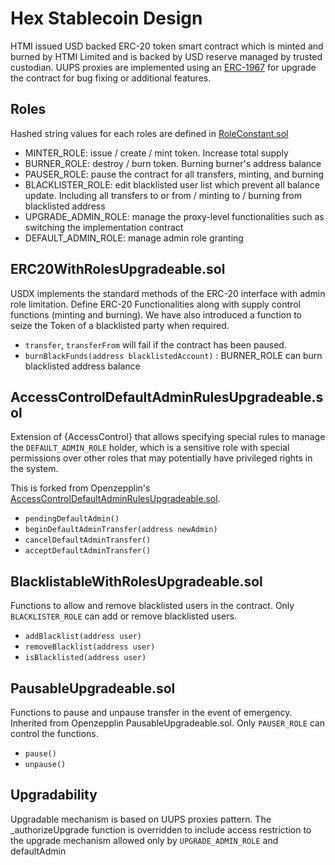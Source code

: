 # Hex Stablecoin Design

HTMI issued USD backed ERC-20 token smart contract which is minted and burned by HTMI Limited and is backed by USD reserve managed by trusted custodian. UUPS proxies are implemented using an [ERC-1967](https://eips.ethereum.org/EIPS/eip-1967) for upgrade the contract for bug fixing or additional features.

## Roles

Hashed string values for each roles are defined in [RoleConstant.sol](./contracts/utils/RoleConstant.sol) 

- MINTER_ROLE: issue / create / mint token. Increase total supply
- BURNER_ROLE: destroy / burn token. Burning burner's address balance
- PAUSER_ROLE: pause the contract for all transfers, minting, and burning
- BLACKLISTER_ROLE: edit blacklisted user list which prevent all balance update. Including all transfers to or from / minting to / burning from blacklisted address
- UPGRADE_ADMIN_ROLE: manage the proxy-level functionalities such as switching the implementation contract
- DEFAULT_ADMIN_ROLE: manage admin role granting

## ERC20WithRolesUpgradeable.sol

USDX implements the standard methods of the ERC-20 interface with admin role limitation.
Define ERC-20 Functionalities along with supply control functions (minting and burning). We have also introduced a function to seize the Token of a blacklisted party when required.

- `transfer`, `transferFrom` will fail if the contract has been paused.
- `burnBlackFunds(address blacklistedAccount)` : BURNER_ROLE can burn blacklisted address balance

## AccessControlDefaultAdminRulesUpgradeable.sol

Extension of {AccessControl} that allows specifying special rules to manage the `DEFAULT_ADMIN_ROLE` holder, which is a sensitive role with special permissions over other roles that may potentially have privileged rights in the system.

This is forked from Openzepplin's [AccessControlDefaultAdminRulesUpgradeable.sol](https://github.com/OpenZeppelin/openzeppelin-contracts-upgradeable/blob/master/contracts/access/extensions/AccessControlDefaultAdminRulesUpgradeable.sol).

- `pendingDefaultAdmin()`
- `beginDefaultAdminTransfer(address newAdmin)`
- `cancelDefaultAdminTransfer()`
- `acceptDefaultAdminTransfer()`

## BlacklistableWithRolesUpgradeable.sol

Functions to allow and remove blacklisted users in the contract. Only `BLACKLISTER_ROLE` can add or remove blacklisted users.

- `addBlacklist(address user)`
- `removeBlacklist(address user)`
- `isBlacklisted(address user)`

## PausableUpgradeable.sol

Functions to pause and unpause transfer in the event of emergency. Inherited from Openzepplin PausableUpgradeable.sol. Only `PAUSER_ROLE` can control the functions.

- `pause()`
- `unpause()`

## Upgradability

Upgradable mechanism is based on UUPS proxies pattern. The \_authorizeUpgrade function is overridden to include access restriction to the upgrade mechanism allowed only by `UPGRADE_ADMIN_ROLE` and defaultAdmin
